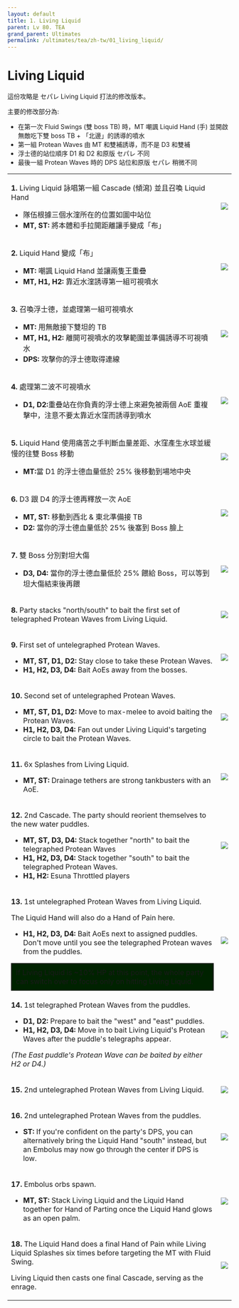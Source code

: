 ```yaml
---
layout: default
title: 1. Living Liquid
parent: Lv 80. TEA
grand_parent: Ultimates
permalink: /ultimates/tea/zh-tw/01_living_liquid/
---
```


# Living Liquid

這份攻略是 セパレ Living Liquid 打法的修改版本。

主要的修改部分為:
- 在第一次 Fluid Swings (雙 boss TB) 時，MT 嘲諷 Liquid Hand (手) 並開啟無敵吃下雙 boss TB + 「北邊」的誘導的噴水
- 第一組 Protean Waves 由 MT 和雙補誘導，而不是 D3 和雙補
- 浮士德的站位順序 D1 和 D2 和原版 セパレ 不同
- 最後一組 Protean Waves 時的 DPS 站位和原版 セパレ 稍微不同

<table>
  <tr>
    <td><p><b>1.</b> Living Liquid 詠唱第一組 Cascade (傾瀉) 並且召喚 Liquid Hand</p><p><ul><li>隊伍根據三個水漥所在的位置如圖中站位</li><li><b>MT, ST:</b> 將本體和手拉開距離讓手變成「布」</li></ul></p></td>
	<td><img src="../images/living_liquid/living_liquid_01.jpg"></td>
  </tr>
  <tr>
    <td><p><b>2.</b> Liquid Hand 變成「布」</p><p><ul><li><b>MT:</b> 嘲諷 Liquid Hand 並讓兩隻王重疊</li><li><b>MT, H1, H2:</b> 靠近水漥誘導第一組可視噴水</li></ul></p></td>
	<td><img src="../images/living_liquid/living_liquid_02.jpg"></td>
  </tr>
  <tr>
    <td><p><b>3.</b> 召喚浮士德，並處理第一組可視噴水</p><p><ul><li><b>MT:</b> 用無敵接下雙坦的 TB</li><li><b>MT, H1, H2:</b> 離開可視噴水的攻擊範圍並準備誘導不可視噴水</li><li><b>DPS:</b> 攻擊你的浮士德取得連線</li></ul></p></td>
	<td><img src="../images/living_liquid/living_liquid_03.jpg"></td>
  </tr>
  <tr>
    <td><p><b>4.</b> 處理第二波不可視噴水</p><p><ul><li><b>D1, D2:</b>重疊站在你負責的浮士德上來避免被兩個 AoE 重複擊中，注意不要太靠近水窪而誘導到噴水</li></ul></p></td>
	<td><img src="../images/living_liquid/living_liquid_04.jpg"></td>
  </tr>
  <tr>
    <td><p><b>5.</b> Liquid Hand 使用痛苦之手判斷血量差距、水窪產生水球並緩慢的往雙 Boss 移動</p><p><ul><li><b>MT:</b>當 D1 的浮士德血量低於 25% 後移動到場地中央</li></ul></p></td>
	<td><img src="../images/living_liquid/living_liquid_05.jpg"></td>
  </tr>
  <tr>
    <td><p><b>6.</b> D3 跟 D4 的浮士德再釋放一次 AoE</p><p><ul><li><b>MT, ST:</b> 移動到西北 & 東北準備接 TB</li><li><b>D2:</b> 當你的浮士德血量低於 25% 後塞到 Boss 臉上</li></ul></p></td>
	<td><img src="../images/living_liquid/living_liquid_06.jpg"></td>
  </tr>
  <tr>
    <td><p><b>7.</b> 雙 Boss 分別對坦大傷</p><p><ul><li><b>D3, D4:</b> 當你的浮士德血量低於 25% 餵給 Boss，可以等到坦大傷結束後再餵</li></ul></p></td>
	<td><img src="../images/living_liquid/living_liquid_07.jpg"></td>
  </tr>
  <tr>
    <td><p><b>8.</b> Party stacks "north/south" to bait the first set of telegraphed Protean Waves from Living Liquid.</p></td>
	<td><img src="../images/living_liquid/living_liquid_08.jpg"></td>
  </tr>
  <tr>
    <td><p><b>9.</b> First set of untelegraphed Protean Waves.</p><p><ul><li><b>MT, ST, D1, D2:</b> Stay close to take these Protean Waves.</li><li><b>H1, H2, D3, D4:</b> Bait AoEs away from the bosses.</li></ul></p></td>
	<td><img src="../images/living_liquid/living_liquid_09.jpg"></td>
  </tr>
  <tr>
    <td><p><b>10.</b> Second set of untelegraphed Protean Waves.</p><p><ul><li><b>MT, ST, D1, D2:</b> Move to max-melee to avoid baiting the Protean Waves.</li><li><b>H1, H2, D3, D4:</b> Fan out under Living Liquid's targeting circle to bait the Protean Waves.</li></ul></p></td>
	<td><img src="../images/living_liquid/living_liquid_10.jpg"></td>
  </tr>
  <tr>
    <td><p><b>11.</b> 6x Splashes from Living Liquid.</p><p><ul><li><b>MT, ST:</b> Drainage tethers are strong tankbusters with an AoE.</li></ul></p></td>
	<td><img src="../images/living_liquid/living_liquid_11.jpg"></td>
  </tr>
  <tr>
    <td><p><b>12.</b> 2nd Cascade. The party should reorient themselves to the new water puddles.</p><p><ul><li><b>MT, ST, D3, D4:</b> Stack together "north" to bait the telegraphed Protean Waves</li><li><b>H1, H2, D3, D4:</b> Stack together "south" to bait the telegraphed Protean Waves.</li><li><b>H1, H2:</b> Esuna Throttled players</li></ul></p></td>
	<td><img src="../images/living_liquid/living_liquid_12.jpg"></td>
  </tr>
  <tr>
    <td><p><b>13.</b> 1st untelegraphed Protean Waves from Living Liquid.</p><p>The Liquid Hand will also do a Hand of Pain here.</p><p><ul><li><b>H1, H2, D3, D4:</b> Bait AoEs next to assigned puddles. Don't move until you see the telegraphed Protean waves from the puddles.</li></ul></p><div style="background-color: #020 ; padding: 10px; border: 1px solid;">If Living Liquid is ~10% HP at this point, the whole party can switch over to focus only on hitting Living Liquid.</div></td>
	<td><img src="../images/living_liquid/living_liquid_13.jpg"></td>
  </tr>
  <tr>
    <td><p><b>14.</b> 1st telegraphed Protean Waves from the puddles.</p><p><ul><li><b>D1, D2:</b> Prepare to bait the "west" and "east" puddles.</li><li><b>H1, H2, D3, D4:</b> Move in to bait Living Liquid's Protean Waves after the puddle's telegraphs appear.</li></ul></p><p><em>(The East puddle's Protean Wave can be baited by either H2 or D4.)</em></p></td>
	<td><img src="../images/living_liquid/living_liquid_14.jpg"></td>
  </tr>
  <tr>
    <td><p><b>15.</b> 2nd untelegraphed Protean Waves from Living Liquid.</p></td>
	<td><img src="../images/living_liquid/living_liquid_15.jpg"></td>
  </tr>
  <tr>
    <td><p><b>16.</b> 2nd untelegraphed Protean Waves from the puddles.</p><p><ul><li><b>ST:</b> If you're confident on the party's DPS, you can alternatively bring the Liquid Hand "south" instead, but an Embolus may now go through the center if DPS is low.</li></ul></p></td>
	<td><img src="../images/living_liquid/living_liquid_16.jpg"></td>
  </tr>
  <tr>
    <td><p><b>17.</b> Embolus orbs spawn.</p><p><ul><li><b>MT, ST:</b> Stack Living Liquid and the Liquid Hand together for Hand of Parting once the Liquid Hand glows as an open palm.</li></ul></p></td>
	<td><img src="../images/living_liquid/living_liquid_17.jpg"></td>
  </tr>
  <tr>
    <td><p><b>18.</b> The Liquid Hand does a final Hand of Pain while Living Liquid Splashes six times before targeting the MT with Fluid Swing.</p><p>Living Liquid then casts one final Cascade, serving as the enrage.</p></td>
	<td><img src="../images/living_liquid/living_liquid_18.jpg"></td>
  </tr>
</table>

